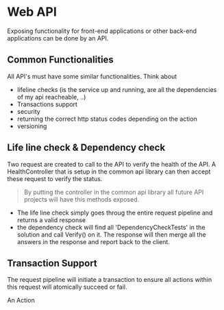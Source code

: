 # Web API

Exposing functionality for front-end applications or other back-end applications can be done by an API.  

## Common Functionalities

All API's must have some similar functionalities.  Think about
* lifeline checks (is the service up and running, are all the dependencies of my api reacheable, ..)
* Transactions support
* security
* returning the correct http status codes depending on the action
* versioning


## Life line check & Dependency check

Two request are created to call to the API to verify the health of the API.  A HealthController that is setup in the common api library can then accept these request to verify the status. 

> By putting the controller in the common api library all future API projects will have this methods exposed.

* The life line check simply goes throug the entire request pipeline and returns a valid response
* the dependency check will find all 'DependencyCheckTests' in the solution and call Verify() on it.  The response will then merge all the answers in the response and report back to the client. 

## Transaction Support

The request pipeline will initiate a transaction to ensure all actions within this request will atomically succeed or fail.

An Action